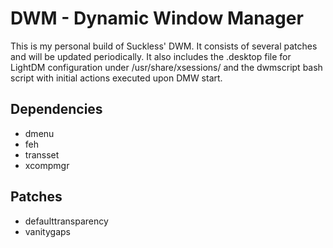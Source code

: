 # DWM - Dynamic Window Manager

This is my personal build of Suckless' DWM. It consists of several patches and will be updated periodically. 
It also includes the .desktop file for LightDM configuration under /usr/share/xsessions/ and the dwmscript bash script with initial actions executed upon DMW start. 

## Dependencies

* dmenu
* feh
* transset
* xcompmgr

## Patches 

* defaulttransparency
* vanitygaps
